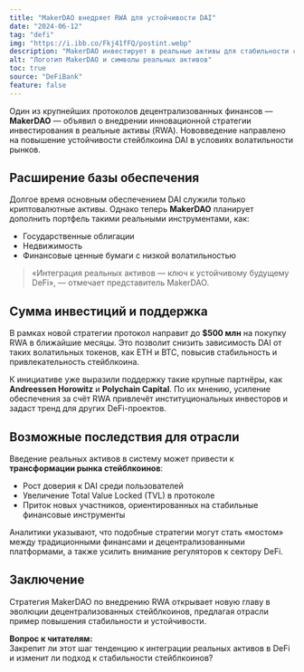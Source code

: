 ```yaml
---
title: "MakerDAO внедряет RWA для устойчивости DAI"
date: "2024-06-12"
tag: "defi"
img: "https://i.ibb.co/Fkj41fFQ/postint.webp"
description: "MakerDAO инвестирует в реальные активы для стабильности стейблкоина DAI"
alt: "Логотип MakerDAO и символы реальных активов"
toc: true
source: "DeFiBank"
feature: false
---
```


Один из крупнейших протоколов децентрализованных финансов — **MakerDAO** — объявил о внедрении инновационной стратегии инвестирования в реальные активы (RWA). Нововведение направлено на повышение устойчивости стейблкоина DAI в условиях волатильности рынков.

## Расширение базы обеспечения

Долгое время основным обеспечением DAI служили только криптовалютные активы. Однако теперь **MakerDAO** планирует дополнить портфель такими реальными инструментами, как:

- Государственные облигации
- Недвижимость
- Финансовые ценные бумаги с низкой волатильностью

> «Интеграция реальных активов — ключ к устойчивому будущему DeFi», — отмечает представитель MakerDAO.

## Сумма инвестиций и поддержка

В рамках новой стратегии протокол направит до **$500 млн** на покупку RWA в ближайшие месяцы. Это позволит снизить зависимость DAI от таких волатильных токенов, как ETH и BTC, повысив стабильность и привлекательность стейблкоина.

К инициативе уже выразили поддержку такие крупные партнёры, как **Andreessen Horowitz** и **Polychain Capital**. По их мнению, усиление обеспечения за счёт RWA привлечёт институциональных инвесторов и задаст тренд для других DeFi-проектов.

## Возможные последствия для отрасли

Введение реальных активов в систему может привести к **трансформации рынка стейблкоинов**:

- Рост доверия к DAI среди пользователей
- Увеличение Total Value Locked (TVL) в протоколе
- Приток новых участников, ориентированных на стабильные финансовые инструменты

Аналитики указывают, что подобные стратегии могут стать «мостом» между традиционными финансами и децентрализованными платформами, а также усилить внимание регуляторов к сектору DeFi.

## Заключение

Стратегия MakerDAO по внедрению RWA открывает новую главу в эволюции децентрализованных стейблкоинов, предлагая отрасли пример повышения стабильности и устойчивости.

**Вопрос к читателям:**  
Закрепит ли этот шаг тенденцию к интеграции реальных активов в DeFi и изменит ли подход к стабильности стейблкоинов?